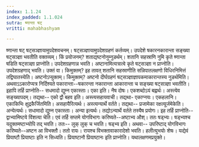 ```yaml
---
index: 1.1.24
index_padded: 1.1.024
sutra: ष्णान्ता षट्
vritti: mahabhashyam

---
```

 ष्णान्ता षट् षट्सञ्ज्ञायामुपदेशवचनम्। षट्सञ्ज्ञायामुपदेशग्रहणं कर्तव्यम्। उपदेशे षकारनकारान्ता सङ्ख्या षट्सञ्ज्ञा भवतीति वक्तव्यम्। किं प्रयोजनम्? शताद्यष्टनोनुम्नुडर्थम्। शतानि सहस्राणि नुमि कृते ष्णान्ता षडिति षट्सञ्ज्ञा प्राप्नोति। उपदेशग्रहणान्न भवति। अष्टानामित्यत्रात्वे कृते षट्सञ्ज्ञा न प्राप्नोति। उपदेशग्रहणाद् भवति। उक्तं वा। किमुक्तम्? इह तावत् शतानि सहस्राणीति सन्निपातलक्षणो विधिरनिमित्तं तद्विघातस्येति। अष्टनोऽप्युक्तम्। किमुक्तम्? अष्टनो दीर्घग्रहणं षट्सञ्ज्ञाज्ञापकमाकारान्तस्य नुडर्थमिति। अथवाऽऽकारोप्यत्र निर्दिश्यते पकारान्ता--षकारन्ता नकारान्ता आकारान्ता च सङ्ख्या षट्सञ्ज्ञा भवतीति। इहापि तर्हि प्राप्नोति-- सधमादो द्युम्न एकास्ताः। एका इति। नैष दोषः। एकशब्दोऽयं बह्वर्थः। अस्त्येव सङ्ख्यापदम्। तद्यथा-- एको द्वौ बहव इति। अस्त्यसहायवाची। तद्यथा- एकाग्नयः। एकहलानि। एकाकिभिः क्षुद्रकैर्जितमिति। असहायैरित्यर्थः। अस्त्यन्यार्थे वर्तते। तद्यथा-- प्रजामेका रक्षत्यूर्जमेकेति। अन्येत्यर्थः। सधामादो द्युम्न एकास्ताः। अन्या इत्यर्थः। तद्योऽन्यार्थे वर्तते तस्यैष प्रयोगः। इह तर्हि प्राप्नोति-- द्वाभ्यामिष्टये विंशत्या चेति। एवं तर्हि सप्तमे योगविभागः करिष्यते--अष्टाभ्य औश्। ततः षड्भ्यः। षड्भ्यश्च यदुक्तमष्टाभ्योपि तद् भवति। ततः-- लुक् लुक् च भवति। षड्भ्य इति। अथवा-- उपरिष्टाद् योगविभागः करिष्यते--अष्टन आ विभक्तौ। ततो रायः। रायश्च विभक्तावाकारादेशो भवति। हलीत्युभयोः शेषः। यद्येवं प्रियाष्टौ प्रियाष्टाः इति न सिध्यति। प्रियाष्टानौ प्रियाष्टानः इति प्राप्नोति। यथालक्षणमप्रयुक्ते। 